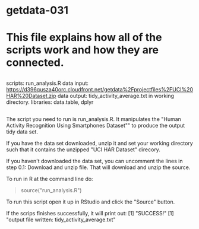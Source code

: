 # getdata-031
# This file explains how all of the scripts work and how they are connected.

##
scripts: run_analysis.R
data input: https://d396qusza40orc.cloudfront.net/getdata%2Fprojectfiles%2FUCI%20HAR%20Dataset.zip
data output: tidy_activity_average.txt in working directory.
libraries: data.table, dplyr
##

The script you need to run is run_analysis.R. It manipulates the "Human Activity Recognition Using Smartphones Dataset"" to produce the output tidy data set. 

If you have the data set downloaded, unzip it and set your working directory such
that it contains the unzipped "UCI HAR Dataset" direcory.

If you haven't downloaded the data set, you can uncomment the lines in step 0.1:
Download and unzip file. That will download and unzip the source.

To run in R at the command line do:
> source("run_analysis.R")

To run this script open it up in RStudio and click the "Source" button.

If the scrips finishes successfully, it will print out:
[1] "SUCCESS!"
[1] "output file written: tidy_activity_average.txt"

